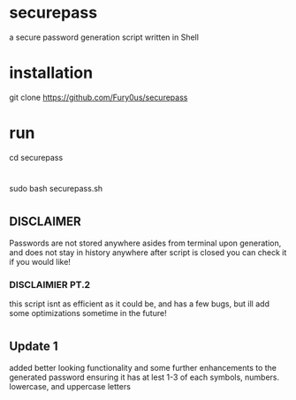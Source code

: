 # securepass
a secure password generation script written in Shell
# installation
git clone https://github.com/Fury0us/securepass
# run
cd securepass
#
sudo bash securepass.sh
#
## DISCLAIMER
Passwords are not stored anywhere asides from terminal upon generation, and does not stay in history anywhere after script is closed
you can check it if you would like!
### DISCLAIMIER PT.2
this script isnt as efficient as it could be, and has a few bugs, but ill add some optimizations sometime in the future!
#
## Update 1
added better looking functionality and some further enhancements to the generated password ensuring it has at lest 1-3 of each 
symbols, numbers. lowercase, and uppercase letters
